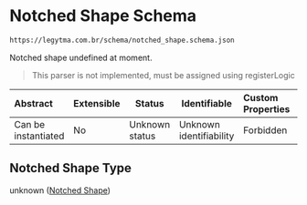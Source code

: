 # Notched Shape Schema

```txt
https://legytma.com.br/schema/notched_shape.schema.json
```

Notched shape undefined at moment.


> This parser is not implemented, must be assigned using registerLogic
>

| Abstract            | Extensible | Status         | Identifiable            | Custom Properties | Additional Properties | Access Restrictions | Defined In                                                                              |
| :------------------ | ---------- | -------------- | ----------------------- | :---------------- | --------------------- | ------------------- | --------------------------------------------------------------------------------------- |
| Can be instantiated | No         | Unknown status | Unknown identifiability | Forbidden         | Allowed               | none                | [notched_shape.schema.json](../schema/notched_shape.schema.json "open original schema") |

## Notched Shape Type

unknown ([Notched Shape](notched_shape.md))
